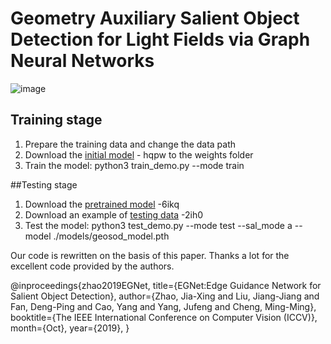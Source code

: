 # Geometry Auxiliary Salient Object Detection for Light Fields via Graph Neural Networks
![image](https://github.com/zhangqiudan/GeoSOD-Lightfield/blob/f46b520cf9e50a1085ba6422e5afb46703009f29/data/framework2.jpg)

## Training stage
1. Prepare the training data and change the data path
2. Download the [initial model](https://pan.baidu.com/s/1cTkx2dbbyeT1jLSC1Uejfw) - hqpw to the weights folder
3. Train the model: python3 train_demo.py --mode train


##Testing stage
1. Download the [pretrained model](https://pan.baidu.com/s/12g4ArdBsniCxxpp0yaWKHg) -6ikq 
2. Download an example of [testing data](https://pan.baidu.com/s/1pQKrv9xJ19ILIXuBwhNsIw) -2ih0
3. Test the model: python3 test_demo.py --mode test --sal_mode a --model ./models/geosod_model.pth


Our code is rewritten on the basis of this paper. Thanks a lot for the excellent code provided by the authors.

@inproceedings{zhao2019EGNet, title={EGNet:Edge Guidance Network for Salient Object Detection}, author={Zhao, Jia-Xing and Liu, Jiang-Jiang and Fan, Deng-Ping and Cao, Yang and Yang, Jufeng and Cheng, Ming-Ming}, booktitle={The IEEE International Conference on Computer Vision (ICCV)}, month={Oct}, year={2019}, }
